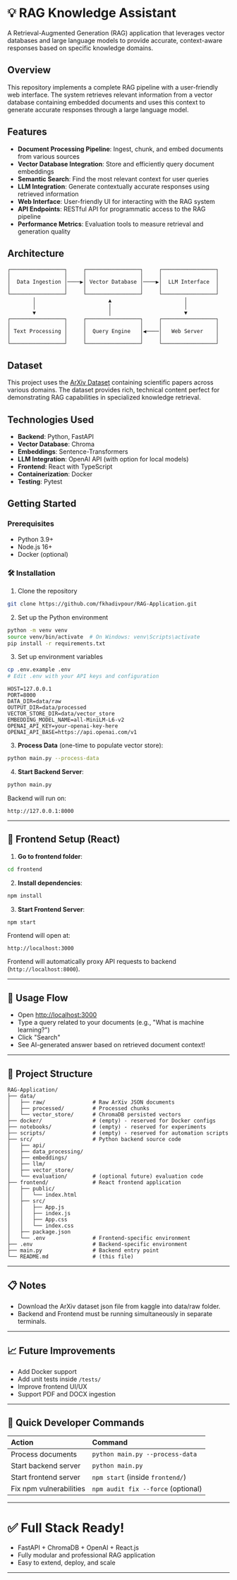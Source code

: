 # 💡 RAG Knowledge Assistant

A Retrieval-Augmented Generation (RAG) application that leverages vector databases and large language models to provide accurate, context-aware responses based on specific knowledge domains.

## Overview

This repository implements a complete RAG pipeline with a user-friendly web interface. The system retrieves relevant information from a vector database containing embedded documents and uses this context to generate accurate responses through a large language model.

## Features

- **Document Processing Pipeline**: Ingest, chunk, and embed documents from various sources
- **Vector Database Integration**: Store and efficiently query document embeddings
- **Semantic Search**: Find the most relevant context for user queries
- **LLM Integration**: Generate contextually accurate responses using retrieved information
- **Web Interface**: User-friendly UI for interacting with the RAG system
- **API Endpoints**: RESTful API for programmatic access to the RAG pipeline
- **Performance Metrics**: Evaluation tools to measure retrieval and generation quality

## Architecture

```
┌─────────────────┐     ┌─────────────────┐     ┌─────────────────┐
│                 │     │                 │     │                 │
│  Data Ingestion │────▶│ Vector Database │────▶│  LLM Interface  │
│                 │     │                 │     │                 │
└─────────────────┘     └─────────────────┘     └─────────────────┘
        │                       ▲                       │
        │                       │                       │
        ▼                       │                       ▼
┌─────────────────┐     ┌─────────────────┐     ┌─────────────────┐
│                 │     │                 │     │                 │
│ Text Processing │     │  Query Engine   │◀────│   Web Server    │
│                 │     │                 │     │                 │
└─────────────────┘     └─────────────────┘     └─────────────────┘
```

## Dataset

This project uses the [ArXiv Dataset](https://www.kaggle.com/datasets/Cornell-University/arxiv) containing scientific papers across various domains. The dataset provides rich, technical content perfect for demonstrating RAG capabilities in specialized knowledge retrieval.

## Technologies Used

- **Backend**: Python, FastAPI
- **Vector Database**: Chroma
- **Embeddings**: Sentence-Transformers
- **LLM Integration**: OpenAI API (with option for local models)
- **Frontend**: React with TypeScript
- **Containerization**: Docker
- **Testing**: Pytest



## Getting Started

### Prerequisites

- Python 3.9+
- Node.js 16+
- Docker (optional)

### 🛠️ Installation

1. Clone the repository
```bash
git clone https://github.com/fkhadivpour/RAG-Application.git
```

2. Set up the Python environment
```bash
python -m venv venv
source venv/bin/activate  # On Windows: venv\Scripts\activate
pip install -r requirements.txt
```

3. Set up environment variables
```bash
cp .env.example .env
# Edit .env with your API keys and configuration
```

```env
HOST=127.0.0.1
PORT=8000
DATA_DIR=data/raw
OUTPUT_DIR=data/processed
VECTOR_STORE_DIR=data/vector_store
EMBEDDING_MODEL_NAME=all-MiniLM-L6-v2
OPENAI_API_KEY=your-openai-key-here
OPENAI_API_BASE=https://api.openai.com/v1
```

3. **Process Data** (one-time to populate vector store):

```bash
python main.py --process-data
```

4. **Start Backend Server**:

```bash
python main.py
```

Backend will run on:
```
http://127.0.0.1:8000
```

---

## 💾 Frontend Setup (React)

1. **Go to frontend folder**:

```bash
cd frontend
```

2. **Install dependencies**:

```bash
npm install
```

3. **Start Frontend Server**:

```bash
npm start
```

Frontend will open at:
```
http://localhost:3000
```

Frontend will automatically proxy API requests to backend (`http://localhost:8000`).

---

## 🚀 Usage Flow

- Open [http://localhost:3000](http://localhost:3000)
- Type a query related to your documents (e.g., "What is machine learning?")
- Click "Search"
- See AI-generated answer based on retrieved document context!

---




## 📂 Project Structure

```
RAG-Application/
├── data/
│   ├── raw/               # Raw ArXiv JSON documents
│   ├── processed/         # Processed chunks
│   └── vector_store/      # ChromaDB persisted vectors
├── docker/                # (empty) - reserved for Docker configs
├── notebooks/             # (empty) - reserved for experiments
├── scripts/               # (empty) - reserved for automation scripts
├── src/                   # Python backend source code
│   ├── api/
│   ├── data_processing/
│   ├── embeddings/
│   ├── llm/
│   ├── vector_store/
│   └── evaluation/        # (optional future) evaluation code
├── frontend/              # React frontend application
│   ├── public/
│   │   └── index.html
│   ├── src/
│   │   ├── App.js
│   │   ├── index.js
│   │   ├── App.css
│   │   └── index.css
│   ├── package.json
│   └── .env               # Frontend-specific environment
├── .env                   # Backend-specific environment
├── main.py                # Backend entry point
└── README.md              # (this file)
```

---

## 📋 Notes

- Download the ArXiv dataset json file from kaggle into data/raw folder.
- Backend and Frontend must be running simultaneously in separate terminals.

---

## 📈 Future Improvements

- Add Docker support
- Add unit tests inside `/tests/`
- Improve frontend UI/UX
- Support PDF and DOCX ingestion

---

## 📝 Quick Developer Commands

| Action | Command |
|:-------|:--------|
| Process documents | `python main.py --process-data` |
| Start backend server | `python main.py` |
| Start frontend server | `npm start` (inside `frontend/`) |
| Fix npm vulnerabilities | `npm audit fix --force` (optional) |

---

# ✅ Full Stack Ready!

- FastAPI + ChromaDB + OpenAI + React.js
- Fully modular and professional RAG application
- Easy to extend, deploy, and scale

---

